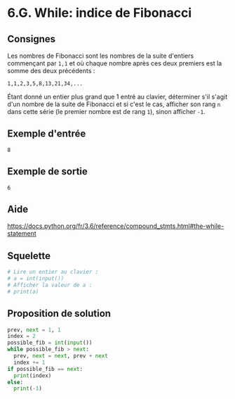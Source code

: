 # 6.G. While: indice de Fibonacci

## Consignes

Les nombres de Fibonacci sont les nombres de la suite d'entiers commençant par `1,1` et où chaque nombre après ces deux premiers est la somme des deux précédents :

`1,1,2,3,5,8,13,21,34,...`


Étant donné un entier plus grand que 1 entré au clavier, déterminer s'il s'agit d'un nombre de la suite de Fibonacci et si c'est le cas, afficher son rang `n` dans cette série (le premier nombre est de rang `1`), sinon afficher `-1`.

## Exemple d'entrée

```
8
```

## Exemple de sortie

```
6
```

## Aide

https://docs.python.org/fr/3.6/reference/compound_stmts.html#the-while-statement

## Squelette

```python
# Lire un entier au clavier :
# a = int(input())
# Afficher la valeur de a :
# print(a)
```

## Proposition de solution

```python
prev, next = 1, 1
index = 2
possible_fib = int(input())
while possible_fib > next:
  prev, next = next, prev + next
  index += 1
if possible_fib == next:
  print(index)
else:
  print(-1)
```

